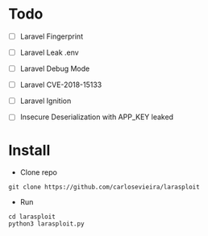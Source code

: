 # Todo

 - [ ] Laravel Fingerprint
 - [ ] Laravel Leak .env
 - [ ] Laravel Debug Mode
 - [ ] Laravel CVE-2018-15133
 - [ ] Laravel Ignition
 - [ ] Insecure Deserialization with APP_KEY leaked


# Install

- Clone repo

```
git clone https://github.com/carlosevieira/larasploit

```
- Run

```
cd larasploit 
python3 larasploit.py 

```


